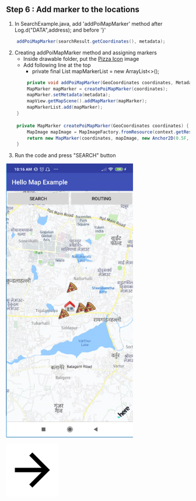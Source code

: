 ## Step 6 : Add marker to the locations


1. In SearchExample.java, add 'addPoiMapMarker' method after Log.d("DATA",address); and before '}'
```java
    addPoiMapMarker(searchResult.getCoordinates(), metadata);
```
2. Creating addPoiMapMarker method and assigning markers
    - Inside drawable folder, put the [Pizza Icon](/img/pizzaicon.png) image
    - Add following line at the top 
        - private final List<MapMarker> mapMarkerList = new ArrayList<>();
```java
        private void addPoiMapMarker(GeoCoordinates coordinates, Metadata metadata) {
        MapMarker mapMarker = createPoiMapMarker(coordinates);
        mapMarker.setMetadata(metadata);
        mapView.getMapScene().addMapMarker(mapMarker);
        mapMarkerList.add(mapMarker);
    }

    private MapMarker createPoiMapMarker(GeoCoordinates coordinates) {
        MapImage mapImage = MapImageFactory.fromResource(context.getResources(), R.drawable.pizzaicon);
        return new MapMarker(coordinates, mapImage, new Anchor2D(0.5F, 1));
    }
```
3. Run the code and press "SEARCH" button

<img src="/img/pizzas.png" width="348" height="750"/>

[![Foo](/img/next.png)](/step7.md)

